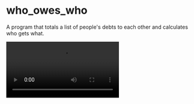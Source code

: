 # who_owes_who
A program that totals a list of people's debts to each other and calculates who gets what.

![Example](who_owes_who_example_small.mov "Animation that shows sample debts being consolidated")